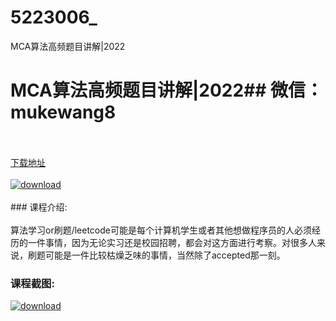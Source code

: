 # 5223006_
MCA算法高频题目讲解|2022
# MCA算法高频题目讲解|2022## 微信：mukewang8
<br/></br>[下载地址](http://www.36tz.cn/article/5223006 "下载地址")
<br/></br>[![download](http://36tz.cn/muke_img/2022_02_1-50-300x186.png "下载地址")](http://www.36tz.cn/article/5223006 "下载地址")
<br/></br>### 课程介绍:<br/></br>算法学习or刷题/leetcode可能是每个计算机学生或者其他想做程序员的人必须经历的一件事情，因为无论实习还是校园招聘，都会对这方面进行考察。对很多人来说，刷题可能是一件比较枯燥乏味的事情，当然除了accepted那一刻。

### 课程截图:
[![download](http://36tz.cn/muke_img/2022_02_2-79.png "下载地址")](http://www.36tz.cn/article/5223006 "下载地址")
